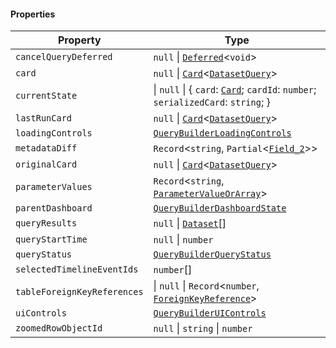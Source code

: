 #### Properties

| Property                                                           | Type                                                                                                   |
| ------------------------------------------------------------------ | ------------------------------------------------------------------------------------------------------ |
| <a id="cancelquerydeferred"></a> `cancelQueryDeferred`             | `null` \| [`Deferred`](./api_html/Deferred.md)<`void`>                                                 |
| <a id="card"></a> `card`                                           | `null` \| [`Card`](./api_html/Card.md)<[`DatasetQuery`](./api_html/DatasetQuery.md)>                   |
| <a id="currentstate"></a> `currentState`                           | \| `null` \| { `card`: [`Card`](./api_html/Card.md); `cardId`: `number`; `serializedCard`: `string`; } |
| <a id="lastruncard"></a> `lastRunCard`                             | `null` \| [`Card`](./api_html/Card.md)<[`DatasetQuery`](./api_html/DatasetQuery.md)>                   |
| <a id="loadingcontrols"></a> `loadingControls`                     | [`QueryBuilderLoadingControls`](./api_html/QueryBuilderLoadingControls.md)                             |
| <a id="metadatadiff"></a> `metadataDiff`                           | `Record`<`string`, `Partial`<[`Field_2`](./api_html/Field_2.md)>>                                      |
| <a id="originalcard"></a> `originalCard`                           | `null` \| [`Card`](./api_html/Card.md)<[`DatasetQuery`](./api_html/DatasetQuery.md)>                   |
| <a id="parametervalues"></a> `parameterValues`                     | `Record`<`string`, [`ParameterValueOrArray`](./api_html/ParameterValueOrArray.md)>                     |
| <a id="parentdashboard"></a> `parentDashboard`                     | [`QueryBuilderDashboardState`](./api_html/QueryBuilderDashboardState.md)                               |
| <a id="queryresults"></a> `queryResults`                           | `null` \| [`Dataset`](./api_html/Dataset.md)\[]                                                        |
| <a id="querystarttime"></a> `queryStartTime`                       | `null` \| `number`                                                                                     |
| <a id="querystatus"></a> `queryStatus`                             | [`QueryBuilderQueryStatus`](./api_html/QueryBuilderQueryStatus.md)                                     |
| <a id="selectedtimelineeventids"></a> `selectedTimelineEventIds`   | `number`\[]                                                                                            |
| <a id="tableforeignkeyreferences"></a> `tableForeignKeyReferences` | \| `null` \| `Record`<`number`, [`ForeignKeyReference`](./api_html/ForeignKeyReference.md)>            |
| <a id="uicontrols"></a> `uiControls`                               | [`QueryBuilderUIControls`](./api_html/QueryBuilderUIControls.md)                                       |
| <a id="zoomedrowobjectid"></a> `zoomedRowObjectId`                 | `null` \| `string` \| `number`                                                                         |
